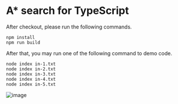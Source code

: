 # A* search for TypeScript

After checkout, please run the following commands.
```
npm install
npm run build
```

After that, you may run one of the following command to demo code.
```
node index in-1.txt 
node index in-2.txt 
node index in-3.txt 
node index in-4.txt 
node index in-5.txt 
```

![image](https://user-images.githubusercontent.com/442046/233188303-e61371fc-2a73-4d38-b6b5-2b86c7ac900d.png)

